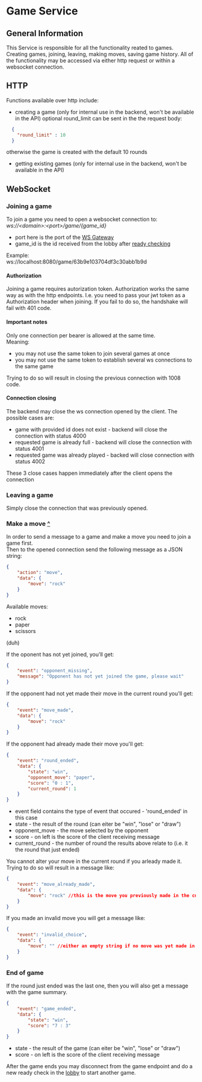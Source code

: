 # Game Service
## General Information
This Service is responsible for all the functionality reated to games. Creating games, joining, leaving, making moves, saving game history.
All of the functionality may be accessed via either http request or within a websocket connection.

## HTTP
Functions available over http include:
- creating a game (only for internal use in the backend, won't be available in the API)
optional round_limit can be sent in the the request body:
```json  
  {
    "round_limit" : 10
  }
```
otherwise the game is created with the default 10 rounds
- getting existing games (only for internal use in the backend, won't be available in the API)

## WebSocket

### Joining a game

To join a game you need to open a websocket connection to:<br>
*ws://\<domain\>:\<port\>/game/{game_id}*
- port here is the port of the [WS Gateway](../gateway_ws/)
- game_id is the id received from the lobby after [ready checking](../lobby/#ready-checking)

Example:<br>
ws://localhost:8080/game/63b9e103704df3c30abb1b9d

#### Authorization
Joining a game requires autorization token. Authorization works the same way as with the http endpoints. I.e. you need to pass your jwt token as a Authorization header when joining. If you fail to do so, the handshake will fail with 401 code.

#### Important notes 
Only one connection per bearer is allowed at the same time.<br>
Meaning:
- you may not use the same token to join several games at once
- you may not use the same token to establish several ws connections to the same game

Trying to do so will result in closing the previous connection with 1008 code.

#### Connection closing
The backend may close the ws connection opened by the client. The possible cases are:
- game with provided id does not exist - backend will close the connection with status 4000 
- requested game is already full - backend will close the connection with status 4001
- requested game was already played - backed will close connection with status 4002

These 3 close cases happen immediately after the client opens the connection

### Leaving a game
Simply close the connection that was previously opened.

### Make a move [^](https://music.youtube.com/watch?v=ZEeSky-GGNQ&feature=share)
In order to send a message to a game and make a move you need to join a game first.<br>
Then to the opened connection send the following message as a JSON string:
```json
{
    "action": "move",
    "data": {
        "move": "rock"
    }
}
```
Available moves:
- rock
- paper
- scissors

(duh)

If the oponent has not yet joined, you'll get:
```json
{
    "event": "opponent_missing",
    "message": "Opponent has not yet joined the game, please wait"
}
```

If the opponent had not yet made their move in the current round you'll get:
```json
{
    "event": "move_made",
    "data": {
        "move": "rock"
    }
}
```

If the opponent had already made their move you'll get:
```json
{
    "event": "round_ended",
    "data": {
        "state": "win",
        "opponent_move": "paper",
        "score": "0 : 1",
        "current_round": 1
    }
}
```
- event field contains the type of event that occured - 'round_ended' in this case
- state - the result of the round (can eiter be "win", "lose" or "draw")
- opponent_move - the move selected by the opponent
- score - on left is the score of the client receiving message
- current_round - the number of round the results above relate to (i.e. it the round that just ended)

You cannot alter your move in the current round if you arleady made it. Trying to do so will result in a message like: 
```json
{
    "event": "move_already_made",
    "data": {
        "move": "rock" //this is the move you previously made in the current round that is "memorized" by the backend
    }
}
```

If you made an invalid move you will get a message like: 
```json
{
    "event": "invalid_choice",
    "data": {
        "move": "" //either an empty string if no move was yet made in the current round, or a move "memorized" by the backend (if previously made)
    }
}
```

### End of game
If the round just ended was the last one, then you will also get a message with the game summary.
```json
{
    "event": "game_ended",
    "data": {
        "state": "win",
        "score": "7 : 3"
    }
}
```
- state - the result of the game (can eiter be "win", "lose" or "draw")
- score - on left is the score of the client receiving message

After the game ends you may disconnect from the game endpoint and do a new ready check in the [lobby](../lobby/) to start another game.
